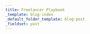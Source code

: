 ```yaml
---
title: Freelancer Playbook
_template: blog-index
_default_folder_template: blog-post
_fieldset: post
---
```

